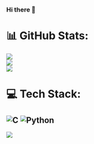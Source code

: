 ### Hi there 👋

# 📊 GitHub Stats:
![](https://github-readme-stats.vercel.app/api?username=JeffersonAmorimdaCosta&theme=react&hide_border=false&include_all_commits=false&count_private=false)<br/>
![](https://github-readme-streak-stats.herokuapp.com/?user=JeffersonAmorimdaCosta&theme=react&hide_border=false)<br/>
![](https://github-readme-stats.vercel.app/api/top-langs/?username=JeffersonAmorimdaCosta&theme=react&hide_border=false&include_all_commits=false&count_private=false&layout=compact)

# 💻 Tech Stack:
![C](https://img.shields.io/badge/c-%2300599C.svg?style=for-the-badge&logo=c&logoColor=white) ![Python](https://img.shields.io/badge/python-3670A0?style=for-the-badge&logo=python&logoColor=ffdd54)
---
[![](https://visitcount.itsvg.in/api?id=JeffersonAmorimdaCosta&icon=0&color=0)](https://visitcount.itsvg.in)

<!-- Proudly created with GPRM ( https://gprm.itsvg.in ) -->
